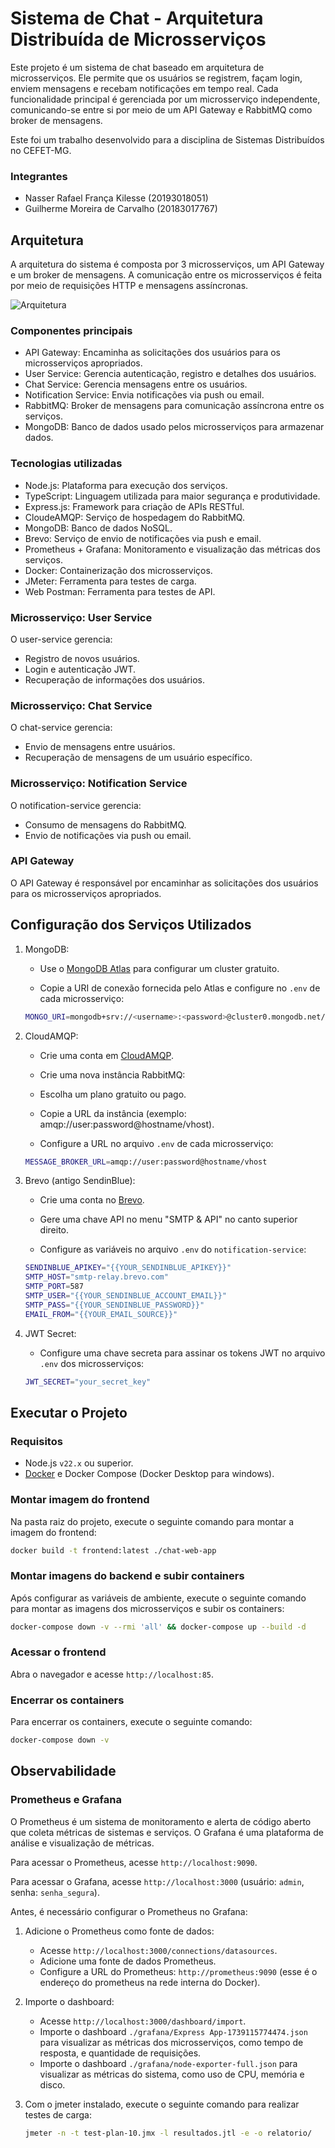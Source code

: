 # Sistema de Chat - Arquitetura Distribuída de Microsserviços

Este projeto é um sistema de chat baseado em arquitetura de microsserviços. Ele permite que os usuários se registrem, façam login, enviem mensagens e recebam notificações em tempo real. Cada funcionalidade principal é gerenciada por um microsserviço independente, comunicando-se entre si por meio de um API Gateway e RabbitMQ como broker de mensagens.

Este foi um trabalho desenvolvido para a disciplina de Sistemas Distribuídos no CEFET-MG.

### Integrantes

- Nasser Rafael França Kilesse (20193018051)
- Guilherme Moreira de Carvalho (20183017767)

## Arquitetura

A arquitetura do sistema é composta por 3 microsserviços, um API Gateway e um broker de mensagens. A comunicação entre os microsserviços é feita por meio de requisições HTTP e mensagens assíncronas.

![Arquitetura](./docs/images/architecture.png)

### Componentes principais

- API Gateway: Encaminha as solicitações dos usuários para os microsserviços apropriados.
- User Service: Gerencia autenticação, registro e detalhes dos usuários.
- Chat Service: Gerencia mensagens entre os usuários.
- Notification Service: Envia notificações via push ou email.
- RabbitMQ: Broker de mensagens para comunicação assíncrona entre os serviços.
- MongoDB: Banco de dados usado pelos microsserviços para armazenar dados.

### Tecnologias utilizadas

- Node.js: Plataforma para execução dos serviços.
- TypeScript: Linguagem utilizada para maior segurança e produtividade.
- Express.js: Framework para criação de APIs RESTful.
- CloudeAMQP: Serviço de hospedagem do RabbitMQ.
- MongoDB: Banco de dados NoSQL.
- Brevo: Serviço de envio de notificações via push e email.
- Prometheus + Grafana: Monitoramento e visualização das métricas dos serviços.
- Docker: Containerização dos microsserviços.
- JMeter: Ferramenta para testes de carga.
- Web Postman: Ferramenta para testes de API.

### Microsserviço: User Service

O user-service gerencia:

- Registro de novos usuários.
- Login e autenticação JWT.
- Recuperação de informações dos usuários.

### Microsserviço: Chat Service

O chat-service gerencia:

- Envio de mensagens entre usuários.
- Recuperação de mensagens de um usuário específico.

### Microsserviço: Notification Service

O notification-service gerencia:

- Consumo de mensagens do RabbitMQ.
- Envio de notificações via push ou email.

### API Gateway

O API Gateway é responsável por encaminhar as solicitações dos usuários para os microsserviços apropriados.

## Configuração dos Serviços Utilizados

1.  MongoDB:

    - Use o [MongoDB Atlas](https://www.mongodb.com/products/platform/atlas-database) para configurar um cluster gratuito.

    - Copie a URI de conexão fornecida pelo Atlas e configure no `.env` de cada microsserviço:

    ```bash
    MONGO_URI=mongodb+srv://<username>:<password>@cluster0.mongodb.net/chat-app?retryWrites=true&w=majority
    ```

2.  CloudAMQP:

    - Crie uma conta em [CloudAMQP](https://www.cloudamqp.com/).

    - Crie uma nova instância RabbitMQ:

    - Escolha um plano gratuito ou pago.

    - Copie a URL da instância (exemplo: amqp://user:password@hostname/vhost).

    - Configure a URL no arquivo `.env` de cada microsserviço:

    ```bash
    MESSAGE_BROKER_URL=amqp://user:password@hostname/vhost
    ```

3.  Brevo (antigo SendinBlue):

    - Crie uma conta no [Brevo](https://www.brevo.com/pt/).

    - Gere uma chave API no menu "SMTP & API" no canto superior direito.

    - Configure as variáveis no arquivo `.env` do `notification-service`:

    ```bash
    SENDINBLUE_APIKEY="{{YOUR_SENDINBLUE_APIKEY}}"
    SMTP_HOST="smtp-relay.brevo.com"
    SMTP_PORT=587
    SMTP_USER="{{YOUR_SENDINBLUE_ACCOUNT_EMAIL}}"
    SMTP_PASS="{{YOUR_SENDINBLUE_PASSWORD}}"
    EMAIL_FROM="{{YOUR_EMAIL_SOURCE}}"
    ```

4.  JWT Secret:

    - Configure uma chave secreta para assinar os tokens JWT no arquivo `.env` dos microsserviços:

    ```bash
    JWT_SECRET="your_secret_key"
    ```

## Executar o Projeto

### Requisitos

- Node.js `v22.x` ou superior.
- [Docker](https://www.docker.com/) e Docker Compose (Docker Desktop para windows).

### Montar imagem do frontend

Na pasta raiz do projeto, execute o seguinte comando para montar a imagem do frontend:

```bash
docker build -t frontend:latest ./chat-web-app
```

### Montar imagens do backend e subir containers

Após configurar as variáveis de ambiente, execute o seguinte comando para montar as imagens dos microsserviços e subir os containers:

```bash
docker-compose down -v --rmi 'all' && docker-compose up --build -d
```

### Acessar o frontend

Abra o navegador e acesse `http://localhost:85`.

### Encerrar os containers

Para encerrar os containers, execute o seguinte comando:

```bash
docker-compose down -v
```

## Observabilidade

### Prometheus e Grafana

O Prometheus é um sistema de monitoramento e alerta de código aberto que coleta métricas de sistemas e serviços. O Grafana é uma plataforma de análise e visualização de métricas.

Para acessar o Prometheus, acesse `http://localhost:9090`.

Para acessar o Grafana, acesse `http://localhost:3000` (usuário: `admin`, senha: `senha_segura`).

Antes, é necessário configurar o Prometheus no Grafana:

1.  Adicione o Prometheus como fonte de dados:

    - Acesse `http://localhost:3000/connections/datasources`.
    - Adicione uma fonte de dados Prometheus.
    - Configure a URL do Prometheus: `http://prometheus:9090` (esse é o endereço do prometheus na rede interna do Docker).

2.  Importe o dashboard:

    - Acesse `http://localhost:3000/dashboard/import`.
    - Importe o dashboard `./grafana/Express App-1739115774474.json` para visualizar as métricas dos microsserviços, como tempo de resposta, e quantidade de requisições.
    - Importe o dashboard `./grafana/node-exporter-full.json` para visualizar as métricas do sistema, como uso de CPU, memória e disco.

3.  Com o jmeter instalado, execute o seguinte comando para realizar testes de carga:

    ```bash
    jmeter -n -t test-plan-10.jmx -l resultados.jtl -e -o relatorio/
    ```
